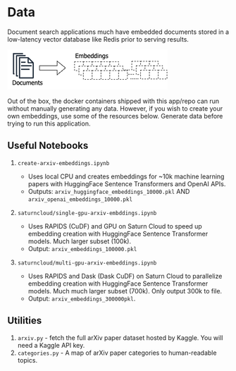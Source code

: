 # Data

Document search applications much have embedded documents stored in a low-latency vector database like Redis prior to serving results.

![document embedding](assets/DocVector.png)

Out of the box, the docker containers shipped with this app/repo can run without manually generating any data. However, if you wish to create your own embeddings, use some of the resources below. Generate data before trying to run this application.

## Useful Notebooks

1. `create-arxiv-embeddings.ipynb`
    - Uses local CPU and creates embeddings for ~10k machine learning papers with HuggingFace Sentence Transformers and OpenAI APIs.
    - Outputs: `arxiv_huggingface_embeddings_10000.pkl` AND `arxiv_openai_embeddings_10000.pkl`

2. `saturncloud/single-gpu-arxiv-embddings.ipynb`
    - Uses RAPIDS (CuDF) and GPU on Saturn Cloud to speed up embedding creation with HuggingFace Sentence Transformer models. Much larger subset (100k).
    - Output: `arxiv_embeddings_100000.pkl`

3. `saturncloud/multi-gpu-arxiv-embeddings.ipynb`
    - Uses RAPIDS and Dask (Dask CuDF) on Saturn Cloud to parallelize embedding creation with HuggingFace Sentence Transformer models. Much much larger subset (700k). Only output 300k to file.
    - Output: `arxiv_embeddings_300000pkl`.

## Utilities

1. `arxiv.py` - fetch the full arXiv paper dataset hosted by Kaggle. You will need a Kaggle API key.
2. `categories.py` - A map of arXiv paper categories to human-readable topics.
